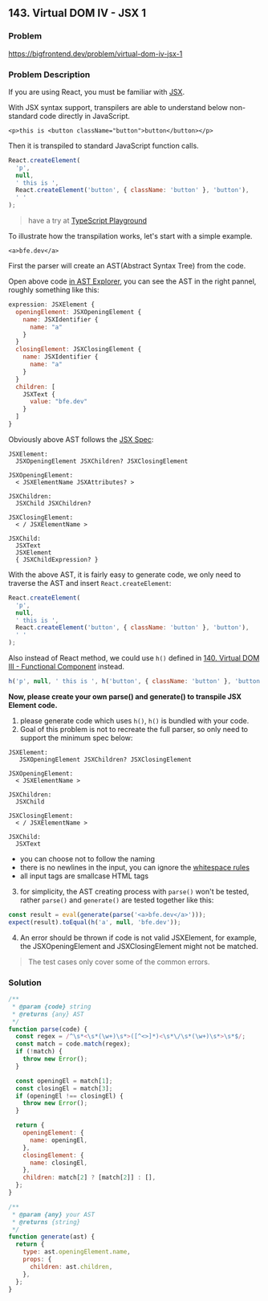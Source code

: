 ## 143. Virtual DOM IV - JSX 1

### Problem

https://bigfrontend.dev/problem/virtual-dom-iv-jsx-1

### Problem Description

If you are using React, you must be familiar with [JSX](https://facebook.github.io/jsx/).

With JSX syntax support, transpilers are able to understand below non-standard code directly in JavaScript.

```JSX
<p>this is <button className="button">button</button></p>
```

Then it is transpiled to standard JavaScript function calls.

```js
React.createElement(
  'p',
  null,
  ' this is ',
  React.createElement('button', { className: 'button' }, 'button'),
  ' '
);
```

> have a try at [TypeScript Playground](https://www.typescriptlang.org/play?#code/DwBwfABALgFglgZwoiwBGBXKUD2A7CAYwBsBDBBAOVIFsBTAXgCJNt8mxXc9gB6L-JD7ggA)

To illustrate how the transpilation works, let's start with a simple example.

```JSX
<a>bfe.dev</a>
```

First the parser will create an AST(Abstract Syntax Tree) from the code.

Open above code [in AST Explorer](https://astexplorer.net/#/gist/46044fc473a92974cd8f933efc7635f6/8a876a4240ecf38d64c0e0af3c693a1c54d80525), you can see the AST in the right pannel, roughly something like this:

```js
expression: JSXElement {
  openingElement: JSXOpeningElement {
    name: JSXIdentifier {
      name: "a"
    }
  }
  closingElement: JSXClosingElement {
    name: JSXIdentifier {
      name: "a"
    }
  }
  children: [
    JSXText {
      value: "bfe.dev"
    }
  ]
}
```

Obviously above AST follows the [JSX Spec](https://facebook.github.io/jsx/):

```
JSXElement:
  JSXOpeningElement JSXChildren? JSXClosingElement

JSXOpeningElement:
  < JSXElementName JSXAttributes? >

JSXChildren:
  JSXChild JSXChildren?

JSXClosingElement:
  < / JSXElementName >

JSXChild:
  JSXText
  JSXElement
  { JSXChildExpression? }
```

With the above AST, it is fairly easy to generate code, we only need to traverse the AST and insert `React.createElement`:

```js
React.createElement(
  'p',
  null,
  ' this is ',
  React.createElement('button', { className: 'button' }, 'button'),
  ' '
);
```

Also instead of React method, we could use `h()` defined in [140. Virtual DOM III - Functional Component](https://bigfrontend.dev/problem/virtual-DOM-III-Functional-Component) instead.

```js
h('p', null, ' this is ', h('button', { className: 'button' }, 'button'), ' ');
```

**Now, please create your own parse() and generate() to transpile JSX Element code.**

1. please generate code which uses `h()`, `h()` is bundled with your code.
2. Goal of this problem is not to recreate the full parser, so only need to support the minimum spec below:

```
JSXElement:
   JSXOpeningElement JSXChildren? JSXClosingElement

JSXOpeningElement:
  < JSXElementName >

JSXChildren:
  JSXChild

JSXClosingElement:
  < / JSXElementName >

JSXChild:
  JSXText
```

- you can choose not to follow the naming
- there is no newlines in the input, you can ignore the [whitespace rules](https://github.com/facebook/react/pull/480#issuecomment-31296039)
- all input tags are smallcase HTML tags

3.  for simplicity, the AST creating process with `parse()` won't be tested, rather `parse()` and `generate()` are tested together like this:

```js
const result = eval(generate(parse('<a>bfe.dev</a>')));
expect(result).toEqual(h('a', null, 'bfe.dev'));
```

4. An error should be thrown if code is not valid JSXElement, for example, the JSXOpeningElement and JSXClosingElement might not be matched.

> The test cases only cover some of the common errors.

### Solution

```js
/**
 * @param {code} string
 * @returns {any} AST
 */
function parse(code) {
  const regex = /^\s*<\s*(\w+)\s*>([^<>]*)<\s*\/\s*(\w+)\s*>\s*$/;
  const match = code.match(regex);
  if (!match) {
    throw new Error();
  }

  const openingEl = match[1];
  const closingEl = match[3];
  if (openingEl !== closingEl) {
    throw new Error();
  }

  return {
    openingElement: {
      name: openingEl,
    },
    closingElement: {
      name: closingEl,
    },
    children: match[2] ? [match[2]] : [],
  };
}

/**
 * @param {any} your AST
 * @returns {string}
 */
function generate(ast) {
  return {
    type: ast.openingElement.name,
    props: {
      children: ast.children,
    },
  };
}
```
